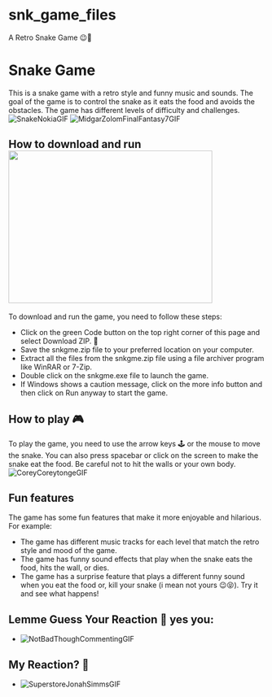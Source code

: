 # snk_game_files
A Retro Snake Game 😉🐍


# Snake Game

This is a snake game with a retro style and funny music and sounds. The goal of the game is to control the snake as it eats the food and avoids the obstacles. The game has different levels of difficulty and challenges. ![SnakeNokiaGIF](https://github.com/user-attachments/assets/51793f74-94fc-466f-bbf3-2ab3eebf3dc6)
![MidgarZolomFinalFantasy7GIF](https://github.com/user-attachments/assets/69ecae11-cc84-45ed-abab-a13b61b98c31)


## How to download and run   <img src="https://github.com/user-attachments/assets/fd38ae4e-aa83-4109-82c4-8e4af3cbd024" width="400" height = "300" />

 


To download and run the game, you need to follow these steps:

- Click on the green Code button on the top right corner of this page and select Download ZIP. 📁
- Save the snkgme.zip file to your preferred location on your computer. 
- Extract all the files from the snkgme.zip file using a file archiver program like WinRAR or 7-Zip.
- Double click on the snkgme.exe file to launch the game.
- If Windows shows a caution message, click on the more info button and then click on Run anyway to start the game.

## How to play 🎮

To play the game, you need to use the arrow keys 🕹️ or the mouse to move the snake. You can also press spacebar or click on the screen to make the snake eat the food. Be careful not to hit the walls or your own body. ![CoreyCoreytongeGIF](https://github.com/user-attachments/assets/855f0109-b8d4-4dfc-bce0-21ed036dcd11)


## Fun features

The game has some fun features that make it more enjoyable and hilarious. For example:

- The game has different music tracks for each level that match the retro style and mood of the game.
- The game has funny sound effects that play when the snake eats the food, hits the wall, or dies.
- The game has a surprise feature that plays a different funny sound when you eat the food or, kill your snake (i mean not yours 😉😝). Try it and see what happens!


## Lemme Guess Your Reaction 🫵 yes you: 

- ![NotBadThoughCommentingGIF](https://github.com/user-attachments/assets/da0b5cbe-eeb3-4715-bc8e-1ccdcc9d42dd)

## My Reaction? 🫠
- ![SuperstoreJonahSimmsGIF](https://github.com/user-attachments/assets/24dbe193-aa5f-4e90-9ad9-572da4794678)



